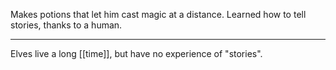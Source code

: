 Makes potions that let him cast magic at a distance.
Learned how to tell stories, thanks to a human.

* * *

Elves live a long [[time]], but have no experience of "stories".